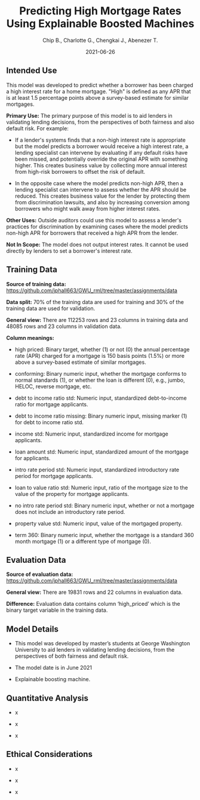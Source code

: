 <div align="center">

# Predicting High Mortgage Rates Using Explainable Boosted Machines

Chip B., Charlotte G., Chengkai J., Abenezer T.

2021-06-26

</div>


## Intended Use

This model was developed to predict whether a borrower has been charged a high interest rate for a home mortgage.  "High" is defined as any APR that is at least 1.5 percentage points above a survey-based estimate for similar mortgages.  

**Primary Use:**  The primary purpose of this model is to aid lenders in validating lending decisions, from the perspectives of both fairness and also default risk.  For example:  

- If a lender's systems finds that a non-high interest rate is appropriate but the model predicts a borrower would receive a high interest rate, a lending specialist can intervene by evaluating if any default risks have been missed, and potentially override the original APR with something higher.  This creates business value by collecting more annual interest from high-risk borrowers to offset the risk of default.  

- In the opposite case where the model predicts non-high APR, then a lending specialist can intervene to assess whether the APR should be reduced.  This creates business value for the lender by protecting them from discrimination lawsuits, and also by increasing conversion among borrowers who might walk away from higher interest rates.  

**Other Uses:**  Outside auditors could use this model to assess a lender's practices for discrimination by examining cases where the model predicts non-high APR for borrowers that received a high APR from the lender.  

**Not In Scope:**  The model does not output interest rates.  It cannot be used directly by lenders to set a borrower's interest rate.  



## Training Data

**Source of training data:** https://github.com/jphall663/GWU_rml/tree/master/assignments/data

**Data split:** 70% of the training data are used for training and 30% of the training data are used for validation.

**General view:** There are 112253 rows and 23 columns in training data and 48085 rows and 23 columns in validation data.

**Column meanings:** 

- high priced: Binary target, whether (1) or not (0) the annual percentage rate (APR) charged for a mortgage is 150 basis points (1.5%) or more above a survey-based estimate of similar mortgages. 

- conforming: Binary numeric input, whether the mortgage conforms to normal standards (1), or whether the loan is different (0), e.g., jumbo, HELOC, reverse mortgage, etc.

- debt to income ratio std: Numeric input, standardized debt-to-income ratio for mortgage applicants.

- debt to income ratio missing: Binary numeric input, missing marker (1) for debt to income ratio std.

- income std: Numeric input, standardized income for mortgage applicants.

- loan amount std: Numeric input, standardized amount of the mortgage for applicants.

- intro rate period std: Numeric input, standardized introductory rate period for mortgage applicants.

- loan to value ratio std: Numeric input, ratio of the mortgage size to the value of the property for mortgage applicants.

- no intro rate period std: Binary numeric input, whether or not a mortgage does not include an introductory rate period.

- property value std: Numeric input, value of the mortgaged property.

- term 360: Binary numeric input, whether the mortgage is a standard 360 month mortgage (1) or a different
type of mortgage (0).



## Evaluation Data

**Source of evaluation data:** https://github.com/jphall663/GWU_rml/tree/master/assignments/data

**General view:** There are 19831 rows and 22 columns in evaluation data.

**Difference:** Evaluation data contains column ‘high_priced’ which is the binary target variable in the training data.


## Model Details

- This model was developed by master’s students at George Washington University to aid lenders in validating lending decisions, from the perspectives of both fairness and default risk.

- The model date is in June 2021 

- Explainable boosting machine.


## Quantitative Analysis

- x

- x

- x


## Ethical Considerations

- x

- x

- x
